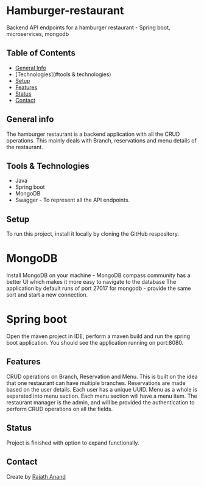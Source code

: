 # Hamburger-restaurant
Backend API endpoints for a hamburger restaurant - Spring boot, microservices, mongodb

## Table of Contents
* [General Info](#general-info)
* [Technologies](#tools & technologies)
* [Setup](#setup)
* [Features](#features)
* [Status](#status)
* [Contact](#contact)

## General info
The hamburger restaurant is a backend application with all the CRUD operations. This mainly deals with Branch, reservations and menu details of the restaurant.

## Tools & Technologies
* Java
* Spring boot
* MongoDB
* Swagger - To represent all the API endpoints.

## Setup
To run this project, install it locally by cloning the GitHub respository.
# MongoDB
Install MongoDB on your machine - MongoDB compass community has a better UI which makes it more easy to navigate to the database
The application by default runs of port 27017 for mongodb - provide the same sort and start a new connection.
# Spring boot
Open the maven project in IDE, perform a maven build and run the spring boot application. You should see the application running on port:8080.

## Features
CRUD operations on Branch, Reservation and Menu.
This is built on the idea that one restaurant can have multiple branches.
Reservations are made based on the user details. Each user has a unique UUID.
Menu as a whole is separated into menu section. Each menu section will have a menu item.
The restaurant manager is the admin, and will be provided the authentication to perform CRUD operations on all the fields.

## Status
Project is finished with option to expand functionally.

## Contact
Create by [Rajath Anand](http://linkedin.com/in/rajathanand)

